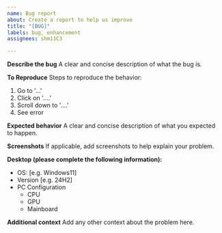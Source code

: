 ```yaml
---
name: Bug report
about: Create a report to help us improve
title: "[BUG]"
labels: bug, enhancement
assignees: shm11C3

---
```


**Describe the bug**
A clear and concise description of what the bug is.

**To Reproduce**
Steps to reproduce the behavior:
1. Go to '...'
2. Click on '....'
3. Scroll down to '....'
4. See error

**Expected behavior**
A clear and concise description of what you expected to happen.

**Screenshots**
If applicable, add screenshots to help explain your problem.

**Desktop (please complete the following information):**
 - OS: [e.g. Windows11]
 - Version [e.g. 24H2]
- PC Configuration
  - CPU
  - GPU
  - Mainboard

**Additional context**
Add any other context about the problem here.
